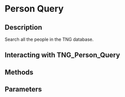 # Person Query

## Description
Search all the people in the TNG database.

## Interacting with TNG_Person_Query

## Methods

## Parameters